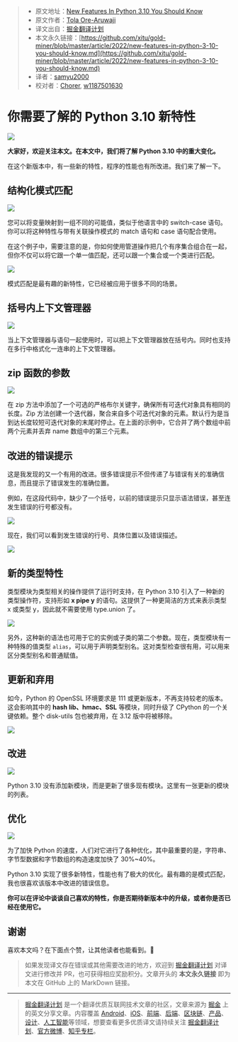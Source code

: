 > * 原文地址：[New Features In Python 3.10 You Should Know](https://python.plainenglish.io/new-features-in-python-3-10-you-should-know-18aab7ebc911)
> * 原文作者：[Tola Ore-Aruwaji](https://medium.com/@thecraftman)
> * 译文出自：[掘金翻译计划](https://github.com/xitu/gold-miner)
> * 本文永久链接：[https://github.com/xitu/gold-miner/blob/master/article/2022/new-features-in-python-3-10-you-should-know.md](https://github.com/xitu/gold-miner/blob/master/article/2022/new-features-in-python-3-10-you-should-know.md)
> * 译者：[samyu2000](https://github.com/samyu2000)
> * 校对者：[Chorer](https://github.com/Chorer), [w1187501630](https://github.com/w1187501630)

# 你需要了解的 Python 3.10 新特性

![](https://cdn-images-1.medium.com/max/3838/1*gcuS-mdPrHGeHLZHfacbUg.jpeg)

**大家好，欢迎关注本文。在本文中，我们将了解 Python 3.10 中的重大变化。**

在这个新版本中，有一些新的特性，程序的性能也有所改进。我们来了解一下。

## 结构化模式匹配

![](https://cdn-images-1.medium.com/max/2000/1*KAPJdxfXRc-EIza11iPcSA.png)

您可以将变量映射到一组不同的可能值，类似于他语言中的 switch-case 语句。你可以将这种特性与带有关联操作模式的 match 语句和 case 语句配合使用。 

在这个例子中，需要注意的是，你如何使用管道操作把几个有序集合组合在一起，但你不仅可以将它跟一个单一值匹配，还可以跟一个集合或一个类进行匹配。

![](https://cdn-images-1.medium.com/max/2000/1*3t1DQqu4Xl5kdgmhjUYzmA.png)

模式匹配是最有趣的新特性，它已经被应用于很多不同的场景。

## 括号内上下文管理器

![](https://cdn-images-1.medium.com/max/2000/1*ZsR8sWRgOwRVU8jQYICLWQ.png)

当上下文管理器与语句一起使用时，可以把上下文管理器放在括号内。同时也支持在多行中格式化一连串的上下文管理器。

## zip 函数的参数

![](https://cdn-images-1.medium.com/max/2000/1*oJNMeoq2Q5vWmYcbIOhhKw.png)

在 zip 方法中添加了一个可选的严格布尔关键字，确保所有可迭代对象具有相同的长度。Zip 方法创建一个迭代器，聚合来自多个可迭代对象的元素。默认行为是当到达长度较短可迭代对象的末尾时停止。在上面的示例中，它合并了两个数组中前两个元素并丢弃 name 数组中的第三个元素。

## 改进的错误提示

这是我发现的又一个有用的改进。很多错误提示不但传递了与错误有关的准确信息，而且提示了错误发生的准确位置。

例如，在这段代码中，缺少了一个括号，以前的错误提示只显示语法错误，甚至连发生错误的行号都没有。

![](https://cdn-images-1.medium.com/max/2000/1*fMuajdCWcyJjUOJhtQ3VBg.png)

现在，我们可以看到发生错误的行号、具体位置以及错误描述。

![](https://cdn-images-1.medium.com/max/2000/1*s1eC1iVuXEIdTBIfX3SV5w.png)

## 新的类型特性

类型模块为类型相关的操作提供了运行时支持，在 Python 3.10 引入了一种新的类型操作符，支持形如 **x pipe y** 的语句。这提供了一种更简洁的方式来表示类型 x 或类型 y，因此就不需要使用 type.union 了。

![](https://cdn-images-1.medium.com/max/2000/1*Q5cvcYoyKneH6MK9OIswAQ.png)

另外，这种新的语法也可用于它的实例或子类的第二个参数。现在，类型模块有一种特殊的值类型 `alias`，可以用于声明类型别名。这对类型检查很有用，可以用来区分类型别名和普通赋值。

## 更新和弃用

如今，Python 的 OpenSSL 环境要求是 111 或更新版本，不再支持较老的版本。这会影响其中的 **hash lib、hmac、SSL** 等模块，同时升级了 CPython 的一个关键依赖。整个 disk-utils 包也被弃用，在 3.12 版中将被移除。

![](https://cdn-images-1.medium.com/max/2000/1*grIH2jt1WZzDMV7i2oLGCA.png)

## 改进

![](https://cdn-images-1.medium.com/max/2000/1*YsQU3mf0oXIl1kHzj_T9NQ.png)

Python 3.10 没有添加新模块，而是更新了很多现有模块。这里有一张更新的模块的列表。

## 优化

![](https://cdn-images-1.medium.com/max/2000/1*FCjAgP7lsTVK0NmqyK9xAQ.png)

为了加快 Python 的速度，人们对它进行了各种优化，其中最重要的是，字符串、字节型数据和字节数组的构造速度加快了 30%~40%。

Python 3.10 实现了很多新特性，性能也有了极大的优化。最有趣的是模式匹配，我也很喜欢该版本中改进的错误信息。

**你可以在评论中谈谈自己喜欢的特性，你是否期待新版本中的升级，或者你是否已经在使用它。**

## 谢谢

喜欢本文吗？在下面点个赞，让其他读者也能看到。🙂

> 如果发现译文存在错误或其他需要改进的地方，欢迎到 [掘金翻译计划](https://github.com/xitu/gold-miner) 对译文进行修改并 PR，也可获得相应奖励积分。文章开头的 **本文永久链接** 即为本文在 GitHub 上的 MarkDown 链接。

---

> [掘金翻译计划](https://github.com/xitu/gold-miner) 是一个翻译优质互联网技术文章的社区，文章来源为 [掘金](https://juejin.im) 上的英文分享文章。内容覆盖 [Android](https://github.com/xitu/gold-miner#android)、[iOS](https://github.com/xitu/gold-miner#ios)、[前端](https://github.com/xitu/gold-miner#前端)、[后端](https://github.com/xitu/gold-miner#后端)、[区块链](https://github.com/xitu/gold-miner#区块链)、[产品](https://github.com/xitu/gold-miner#产品)、[设计](https://github.com/xitu/gold-miner#设计)、[人工智能](https://github.com/xitu/gold-miner#人工智能)等领域，想要查看更多优质译文请持续关注 [掘金翻译计划](https://github.com/xitu/gold-miner)、[官方微博](http://weibo.com/juejinfanyi)、[知乎专栏](https://zhuanlan.zhihu.com/juejinfanyi)。
